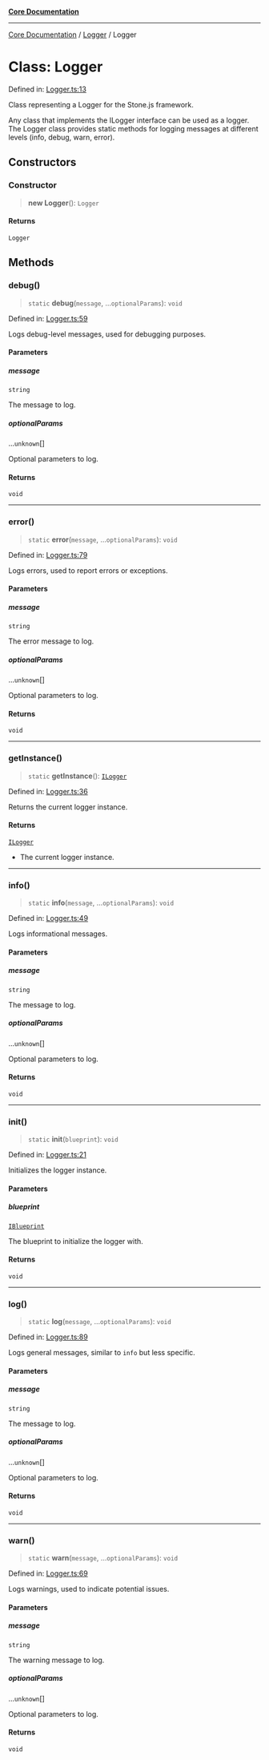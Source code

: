 [**Core Documentation**](../../README.md)

***

[Core Documentation](../../README.md) / [Logger](../README.md) / Logger

# Class: Logger

Defined in: [Logger.ts:13](https://github.com/stonemjs/core/blob/e2200da501349da1fec304d821c002bb6d055b61/src/Logger.ts#L13)

Class representing a Logger for the Stone.js framework.

Any class that implements the ILogger interface can be used as a logger.
The Logger class provides static methods for logging messages at different levels (info, debug, warn, error).

## Constructors

### Constructor

> **new Logger**(): `Logger`

#### Returns

`Logger`

## Methods

### debug()

> `static` **debug**(`message`, ...`optionalParams`): `void`

Defined in: [Logger.ts:59](https://github.com/stonemjs/core/blob/e2200da501349da1fec304d821c002bb6d055b61/src/Logger.ts#L59)

Logs debug-level messages, used for debugging purposes.

#### Parameters

##### message

`string`

The message to log.

##### optionalParams

...`unknown`[]

Optional parameters to log.

#### Returns

`void`

***

### error()

> `static` **error**(`message`, ...`optionalParams`): `void`

Defined in: [Logger.ts:79](https://github.com/stonemjs/core/blob/e2200da501349da1fec304d821c002bb6d055b61/src/Logger.ts#L79)

Logs errors, used to report errors or exceptions.

#### Parameters

##### message

`string`

The error message to log.

##### optionalParams

...`unknown`[]

Optional parameters to log.

#### Returns

`void`

***

### getInstance()

> `static` **getInstance**(): [`ILogger`](../../declarations/interfaces/ILogger.md)

Defined in: [Logger.ts:36](https://github.com/stonemjs/core/blob/e2200da501349da1fec304d821c002bb6d055b61/src/Logger.ts#L36)

Returns the current logger instance.

#### Returns

[`ILogger`](../../declarations/interfaces/ILogger.md)

- The current logger instance.

***

### info()

> `static` **info**(`message`, ...`optionalParams`): `void`

Defined in: [Logger.ts:49](https://github.com/stonemjs/core/blob/e2200da501349da1fec304d821c002bb6d055b61/src/Logger.ts#L49)

Logs informational messages.

#### Parameters

##### message

`string`

The message to log.

##### optionalParams

...`unknown`[]

Optional parameters to log.

#### Returns

`void`

***

### init()

> `static` **init**(`blueprint`): `void`

Defined in: [Logger.ts:21](https://github.com/stonemjs/core/blob/e2200da501349da1fec304d821c002bb6d055b61/src/Logger.ts#L21)

Initializes the logger instance.

#### Parameters

##### blueprint

[`IBlueprint`](../../declarations/type-aliases/IBlueprint.md)

The blueprint to initialize the logger with.

#### Returns

`void`

***

### log()

> `static` **log**(`message`, ...`optionalParams`): `void`

Defined in: [Logger.ts:89](https://github.com/stonemjs/core/blob/e2200da501349da1fec304d821c002bb6d055b61/src/Logger.ts#L89)

Logs general messages, similar to `info` but less specific.

#### Parameters

##### message

`string`

The message to log.

##### optionalParams

...`unknown`[]

Optional parameters to log.

#### Returns

`void`

***

### warn()

> `static` **warn**(`message`, ...`optionalParams`): `void`

Defined in: [Logger.ts:69](https://github.com/stonemjs/core/blob/e2200da501349da1fec304d821c002bb6d055b61/src/Logger.ts#L69)

Logs warnings, used to indicate potential issues.

#### Parameters

##### message

`string`

The warning message to log.

##### optionalParams

...`unknown`[]

Optional parameters to log.

#### Returns

`void`
